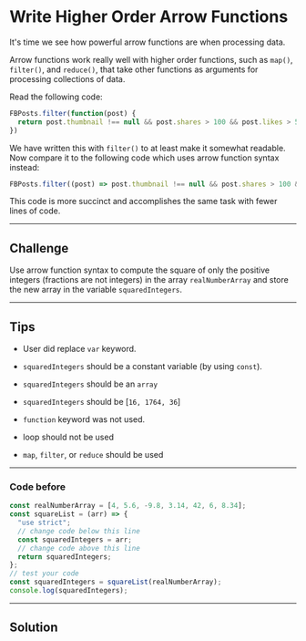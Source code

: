 # Write Higher Order Arrow Functions

It's time we see how powerful arrow functions are when processing data.

Arrow functions work really well with higher order functions, such as `map()`, `filter()`, and `reduce()`, that take other functions as arguments for processing collections of data.

Read the following code:

```js
FBPosts.filter(function(post) {
  return post.thumbnail !== null && post.shares > 100 && post.likes > 500;
})
```

We have written this with `filter()` to at least make it somewhat readable. Now compare it to the following code which uses arrow function syntax instead:

```js
FBPosts.filter((post) => post.thumbnail !== null && post.shares > 100 && post.likes > 500)
```

This code is more succinct and accomplishes the same task with fewer lines of code.

---

## Challenge

Use arrow function syntax to compute the square of only the positive integers (fractions are not integers) in the array `realNumberArray` and store the new array in the variable `squaredIntegers`.

---

## Tips

- User did replace `var` keyword.

- `squaredIntegers` should be a constant variable (by using `const`).

- `squaredIntegers` should be an `array`

- `squaredIntegers` should be [`16, 1764, 36`]

- `function` keyword was not used.

- loop should not be used

- `map`, `filter`, or `reduce` should be used

---

### Code before

```js
const realNumberArray = [4, 5.6, -9.8, 3.14, 42, 6, 8.34];
const squareList = (arr) => {
  "use strict";
  // change code below this line
  const squaredIntegers = arr;
  // change code above this line
  return squaredIntegers;
};
// test your code
const squaredIntegers = squareList(realNumberArray);
console.log(squaredIntegers);
```

---

## Solution

```js

```